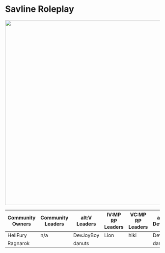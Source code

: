 # Savline Roleplay

<p align="center">
<img width="600" src="https://github.com/savline/presskit/blob/main/rp-banner.png?raw=true">
</p>

<div align="center">
<table>
<thead>
  <tr>
    <th>Community Owners</th>
    <th>Community Leaders</th>
    <th>alt:V Leaders</th>
    <th>IV:MP RP Leaders</th>
    <th>VC:MP RP Leaders<br</th>
    <th>alt:V RP Developers</th>
    <th>IV:MP RP Developers</th>
    <th>VC:MP RP Developers</th>
  </tr>
</thead>
<tbody>
  <tr>
    <td>HellFury</td>
    <td>n/a</td>
    <td>DevJoyBoy</td>
    <td>Lion</td>
    <td>hiki</td>
    <td>DevJoyBoy</td>
    <td>Lion</td>
    <td>danuts</td>
    <td>hiki</td>
  </tr>
  <tr>
    <td>Ragnarok</td>
    <td></td>
    <td>danuts</td>
    <td></td>
    <td></td>
    <td>danuts</td>
    <td></td>
    <td></td>
    <td>debin</td>
    <td></td>
  </tr>
</tbody>
</table>
  </div>
